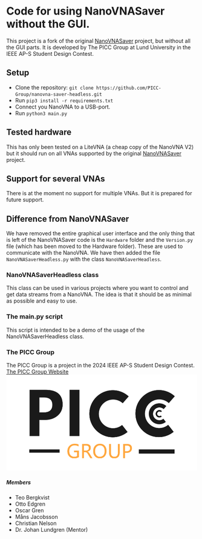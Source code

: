 # Code for using NanoVNASaver without the GUI.
This project is a fork of the original [NanoVNASaver](https://github.com/NanoVNA-Saver/nanovna-saver) project, but without all the GUI parts. It is developed by The PICC Group at Lund University in the IEEE AP-S Student Design Contest.

## Setup
- Clone the repository: `git clone https://github.com/PICC-Group/nanovna-saver-headless.git`
- Run `pip3 install -r requirements.txt`
- Connect you NanoVNA to a USB-port.
- Run `python3 main.py`

## Tested hardware
This has only been tested on a LiteVNA (a cheap copy of the NanoVNA V2) but it should run on all VNAs supported by the original [NanoVNASaver](https://github.com/NanoVNA-Saver/nanovna-saver) project.

## Support for several VNAs
There is at the moment no support for multiple VNAs. But it is prepared for future support.

## Difference from NanoVNASaver
We have removed the entire graphical user interface and the only thing that is left of the NanoVNASaver code is the `Hardware` folder and the `Version.py` file (which has been moved to the Hardware folder). These are used to communicate with the NanoVNA. We have then added the file `NanoVNASaverHeadless.py` with the class `NanoVNASaverHeadless`.

### NanoVNASaverHeadless class
This class can be used in various projects where you want to control and get data streams from a NanoVNA. The idea is that it should be as minimal as possible and easy to use.

### The main.py script
This script is intended to be a demo of the usage of the NanoVNASaverHeadless class.

### The PICC Group
The PICC Group is a project in the 2024 IEEE AP-S Student Design Contest. 
[The PICC Group Website](https://picc-group.github.io)
![The PICC Group](picc-logo.png)
##### Members
- Teo Bergkvist
- Otto Edgren
- Oscar Gren
- Måns Jacobsson
- Christian Nelson
- Dr. Johan Lundgren (Mentor)
